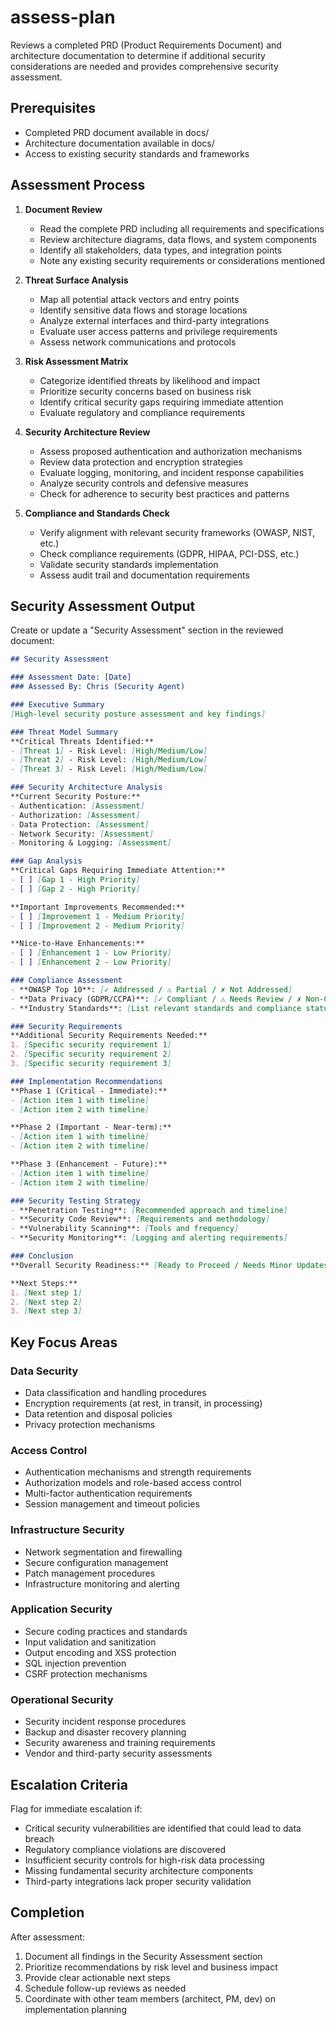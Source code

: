 # assess-plan

Reviews a completed PRD (Product Requirements Document) and architecture documentation to determine if additional security considerations are needed and provides comprehensive security assessment.

## Prerequisites

- Completed PRD document available in docs/
- Architecture documentation available in docs/ 
- Access to existing security standards and frameworks

## Assessment Process

1. **Document Review**
   - Read the complete PRD including all requirements and specifications
   - Review architecture diagrams, data flows, and system components
   - Identify all stakeholders, data types, and integration points
   - Note any existing security requirements or considerations mentioned

2. **Threat Surface Analysis**
   - Map all potential attack vectors and entry points
   - Identify sensitive data flows and storage locations
   - Analyze external interfaces and third-party integrations
   - Evaluate user access patterns and privilege requirements
   - Assess network communications and protocols

3. **Risk Assessment Matrix**
   - Categorize identified threats by likelihood and impact
   - Prioritize security concerns based on business risk
   - Identify critical security gaps requiring immediate attention
   - Evaluate regulatory and compliance requirements

4. **Security Architecture Review**
   - Assess proposed authentication and authorization mechanisms
   - Review data protection and encryption strategies
   - Evaluate logging, monitoring, and incident response capabilities
   - Analyze security controls and defensive measures
   - Check for adherence to security best practices and patterns

5. **Compliance and Standards Check**
   - Verify alignment with relevant security frameworks (OWASP, NIST, etc.)
   - Check compliance requirements (GDPR, HIPAA, PCI-DSS, etc.)
   - Validate security standards implementation
   - Assess audit trail and documentation requirements

## Security Assessment Output

Create or update a "Security Assessment" section in the reviewed document:

```markdown
## Security Assessment

### Assessment Date: [Date]
### Assessed By: Chris (Security Agent)

### Executive Summary
[High-level security posture assessment and key findings]

### Threat Model Summary
**Critical Threats Identified:**
- [Threat 1] - Risk Level: [High/Medium/Low]
- [Threat 2] - Risk Level: [High/Medium/Low]
- [Threat 3] - Risk Level: [High/Medium/Low]

### Security Architecture Analysis
**Current Security Posture:**
- Authentication: [Assessment]
- Authorization: [Assessment]
- Data Protection: [Assessment]
- Network Security: [Assessment]
- Monitoring & Logging: [Assessment]

### Gap Analysis
**Critical Gaps Requiring Immediate Attention:**
- [ ] [Gap 1 - High Priority]
- [ ] [Gap 2 - High Priority]

**Important Improvements Recommended:**
- [ ] [Improvement 1 - Medium Priority]
- [ ] [Improvement 2 - Medium Priority]

**Nice-to-Have Enhancements:**
- [ ] [Enhancement 1 - Low Priority]
- [ ] [Enhancement 2 - Low Priority]

### Compliance Assessment
- **OWASP Top 10**: [✓ Addressed / ⚠ Partial / ✗ Not Addressed]
- **Data Privacy (GDPR/CCPA)**: [✓ Compliant / ⚠ Needs Review / ✗ Non-Compliant]
- **Industry Standards**: [List relevant standards and compliance status]

### Security Requirements
**Additional Security Requirements Needed:**
1. [Specific security requirement 1]
2. [Specific security requirement 2]
3. [Specific security requirement 3]

### Implementation Recommendations
**Phase 1 (Critical - Immediate):**
- [Action item 1 with timeline]
- [Action item 2 with timeline]

**Phase 2 (Important - Near-term):**
- [Action item 1 with timeline]
- [Action item 2 with timeline]

**Phase 3 (Enhancement - Future):**
- [Action item 1 with timeline]
- [Action item 2 with timeline]

### Security Testing Strategy
- **Penetration Testing**: [Recommended approach and timeline]
- **Security Code Review**: [Requirements and methodology]
- **Vulnerability Scanning**: [Tools and frequency]
- **Security Monitoring**: [Logging and alerting requirements]

### Conclusion
**Overall Security Readiness:** [Ready to Proceed / Needs Minor Updates / Requires Major Security Work]

**Next Steps:**
1. [Next step 1]
2. [Next step 2]
3. [Next step 3]
```

## Key Focus Areas

### Data Security
- Data classification and handling procedures
- Encryption requirements (at rest, in transit, in processing)
- Data retention and disposal policies
- Privacy protection mechanisms

### Access Control
- Authentication mechanisms and strength requirements
- Authorization models and role-based access control
- Multi-factor authentication requirements
- Session management and timeout policies

### Infrastructure Security
- Network segmentation and firewalling
- Secure configuration management
- Patch management procedures
- Infrastructure monitoring and alerting

### Application Security
- Secure coding practices and standards
- Input validation and sanitization
- Output encoding and XSS protection
- SQL injection prevention
- CSRF protection mechanisms

### Operational Security
- Security incident response procedures
- Backup and disaster recovery planning
- Security awareness and training requirements
- Vendor and third-party security assessments

## Escalation Criteria

Flag for immediate escalation if:
- Critical security vulnerabilities are identified that could lead to data breach
- Regulatory compliance violations are discovered
- Insufficient security controls for high-risk data processing
- Missing fundamental security architecture components
- Third-party integrations lack proper security validation

## Completion

After assessment:
1. Document all findings in the Security Assessment section
2. Prioritize recommendations by risk level and business impact  
3. Provide clear actionable next steps
4. Schedule follow-up reviews as needed
5. Coordinate with other team members (architect, PM, dev) on implementation planning